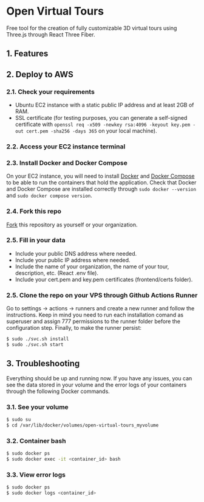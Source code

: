 # Open Virtual Tours
Free tool for the creation of fully customizable 3D virtual tours using Three.js through React Three Fiber.
## 1. Features
## 2. Deploy to AWS
### 2.1. Check your requirements
- Ubuntu EC2 instance with a static public IP address and at least 2GB of RAM.
- SSL certificate (for testing purposes, you can generate a self-signed certificate with `openssl req -x509 -newkey rsa:4096 -keyout key.pem -out cert.pem -sha256 -days 365` on your local machine).
### 2.2. Access your EC2 instance terminal
### 2.3. Install Docker and Docker Compose
On your EC2 instance, you will need to install [Docker](https://docs.docker.com/engine/install/ubuntu/) and [Docker Compose](https://docs.docker.com/compose/install/linux/#install-using-the-repository) to be able to run the containers that hold the application. Check that Docker and Docker Compose are installed correctly through `sudo docker --version` and `sudo docker compose version`.
### 2.4. Fork this repo
[Fork](https://docs.github.com/en/pull-requests/collaborating-with-pull-requests/working-with-forks/fork-a-repo) this repository as yourself or your organization.
### 2.5. Fill in your data
 - Include your public DNS address where needed.
 - Include your public IP address where needed.
 - Include the name of your organization, the name of your tour, description, etc. (React .env file).
 - Include your cert.pem and key.pem certificates (frontend/certs folder).
### 2.5. Clone the repo on your VPS through Github Actions Runner
Go to settings -> actions -> runners and create a new runner and follow the instructions. Keep in mind you need to run each installation comand as superuser and assign 777 permissions to the runner folder before the configuration step. Finally, to make the runner persist:
```bash
$ sudo ./svc.sh install
$ sudo ./svc.sh start
```
## 3. Troubleshooting
Everything should be up and running now. If you have any issues, you can see the data stored in your volume and the error logs of your containers through the following Docker commands.
### 3.1. See your volume
```bash
$ sudo su
$ cd /var/lib/docker/volumes/open-virtual-tours_myvolume
```
### 3.2. Container bash
```bash
$ sudo docker ps
$ sudo docker exec -it <container_id> bash
```
### 3.3. View error logs
```bash
$ sudo docker ps
$ sudo docker logs <container_id>
```
